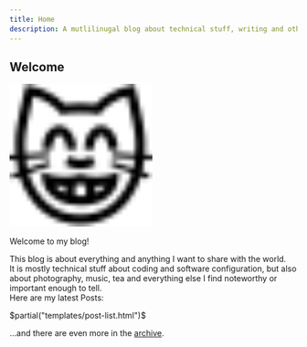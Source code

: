 ```yaml
---
title: Home
description: A mutlilinugal blog about technical stuff, writing and other musings
---
```


## Welcome


<img title="cat face" alt="cat face grinning with smiling eyes" src="/images/nekonet.svg" style="height: 250px; width: auto;"/>

Welcome to my blog!

This blog is about everything and anything I want to share with the world.  
It is mostly technical stuff about coding and software configuration, but also about photography, music, tea and everything else I find noteworthy or important enough to tell.  
Here are my latest Posts:

$partial("templates/post-list.html")$

…and there are even more in the [archive][archive].

[archive]: /archive.html
